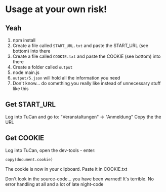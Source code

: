 # Usage at your own risk!

## Yeah
1. npm install
2. Create a file called ```START_URL.txt``` and paste the START_URL (see bottom) into there
3. Create a file called ```COOKIE.txt``` and paste the COOKIE (see bottom) into there
4. Create a folder called ```output```
5. node main.js
6. ```output/5.json``` will hold all the information you need
7. Don't know... do something you really like instead of unnecessary stuff like this

## Get START_URL
Log into TuCan and go to: "Veranstaltungen" -> "Anmeldung"
Copy the the URL

## Get COOKIE
Log into TuCan, open the dev-tools - enter:
```
copy(document.cookie)
```
The cookie is now in your clipboard. Paste it in COOKIE.txt



Don't look in the source-code... you have been warned! It's terrible. No error handling at all and a lot of late night-code